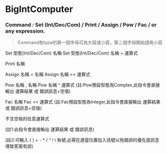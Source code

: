 # BigIntComputer

### Command : Set (Int/Dec/Com) / Print / Assign / Pow / Fac / or any expression.
>Command和type的第一個字母可為大寫或小寫，第二個字母開始請用小寫

Set 型態(Int/Dec/Com) 名稱
Set 型態(Int/Dec/Com) 名稱 = 運算式

Print 名稱

Assign 名稱 = 名稱
Assign 名稱 << 運算式

Pow 名稱 , 名稱
Pow 名稱 ^ 運算式
(註:Pow預設型態為Complex,此指令會直接輸出 運算結果 或 錯誤訊息+空值)

Fac 名稱
Fac << 運算式
(註:Fac預設型態為Integer,此指令會直接輸出 運算結果 或 錯誤訊息+空值)

不含空格的任意運算式

(註1:此指令會直接輸出 運算結果 或 錯誤訊息)

(註2:可輸入 ( ) + - * / ^ ! i 負號,必需在適當位置加入括號以免錯誤的優先度訊息導致答案有誤)
